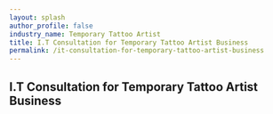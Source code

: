 ```yaml
---
layout: splash 
author_profile: false 
industry_name: Temporary Tattoo Artist
title: I.T Consultation for Temporary Tattoo Artist Business
permalink: /it-consultation-for-temporary-tattoo-artist-business
---
```


## I.T Consultation for Temporary Tattoo Artist Business